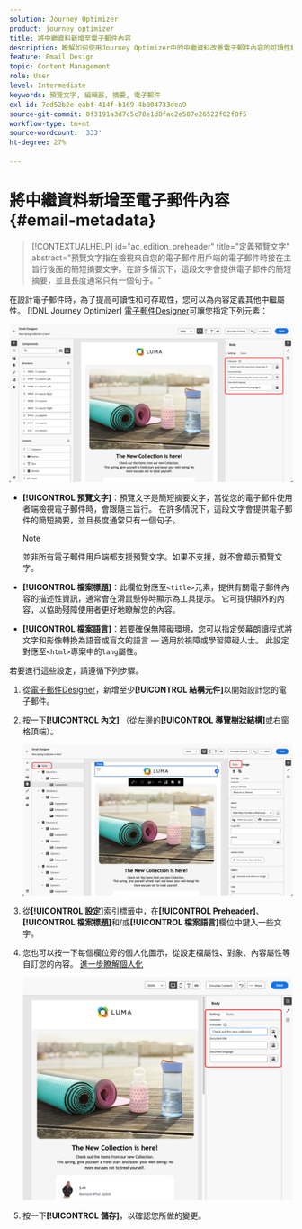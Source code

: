 ```yaml
---
solution: Journey Optimizer
product: journey optimizer
title: 將中繼資料新增至電子郵件內容
description: 瞭解如何使用Journey Optimizer中的中繼資料改善電子郵件內容的可讀性和可存取性
feature: Email Design
topic: Content Management
role: User
level: Intermediate
keywords: 預覽文字, 編輯器, 摘要, 電子郵件
exl-id: 7ed52b2e-eabf-414f-b169-4b004733dea9
source-git-commit: 0f3191a3d7c5c78e1d8fac2e587e26522f02f8f5
workflow-type: tm+mt
source-wordcount: '333'
ht-degree: 27%

---
```


# 將中繼資料新增至電子郵件內容 {#email-metadata}

>[!CONTEXTUALHELP]
>id="ac_edition_preheader"
>title="定義預覽文字"
>abstract="預覽文字指在檢視來自您的電子郵件用戶端的電子郵件時接在主旨行後面的簡短摘要文字。在許多情況下，這段文字會提供電子郵件的簡短摘要，並且長度通常只有一個句子。"

在設計電子郵件時，為了提高可讀性和可存取性，您可以為內容定義其他中繼屬性。 [!DNL Journey Optimizer] [電子郵件Designer](get-started-email-design.md)可讓您指定下列元素：

![](assets/email_body_settings_ex.png)

* **[!UICONTROL 預覽文字]**：預覽文字是簡短摘要文字，當從您的電子郵件使用者端檢視電子郵件時，會跟隨主旨行。 在許多情況下，這段文字會提供電子郵件的簡短摘要，並且長度通常只有一個句子。

  >[!NOTE]
  >
  >並非所有電子郵件用戶端都支援預覽文字。如果不支援，就不會顯示預覽文字。

* **[!UICONTROL 檔案標題]**：此欄位對應至`<title>`元素，提供有關電子郵件內容的描述性資訊，通常會在滑鼠懸停時顯示為工具提示。 它可提供額外的內容，以協助殘障使用者更好地瞭解您的內容。

* **[!UICONTROL 檔案語言]**：若要確保無障礙環境，您可以指定熒幕朗讀程式將文字和影像轉換為語音或盲文的語言 — 適用於視障或學習障礙人士。 此設定對應至`<html>`專案中的`lang`屬性。

若要進行這些設定，請遵循下列步驟。

1. 從[電子郵件Designer](content-from-scratch.md)，新增至少&#x200B;**[!UICONTROL 結構元件]**&#x200B;以開始設計您的電子郵件。

1. 按一下&#x200B;**[!UICONTROL 內文]** （從左邊的&#x200B;**[!UICONTROL 導覽樹狀結構]**&#x200B;或右窗格頂端）。

   ![](assets/email_body.png)

1. 從&#x200B;**[!UICONTROL 設定]**&#x200B;索引標籤中，在&#x200B;**[!UICONTROL Preheader]**、**[!UICONTROL 檔案標題]**&#x200B;和/或&#x200B;**[!UICONTROL 檔案語言]**&#x200B;欄位中鍵入一些文字。

1. 您也可以按一下每個欄位旁的個人化圖示，從設定檔屬性、對象、內容屬性等自訂您的內容。 [進一步瞭解個人化](../personalization/personalization-build-expressions.md)

   ![](assets/email_body_settings.png)

1. 按一下&#x200B;**[!UICONTROL 儲存]**，以確認您所做的變更。